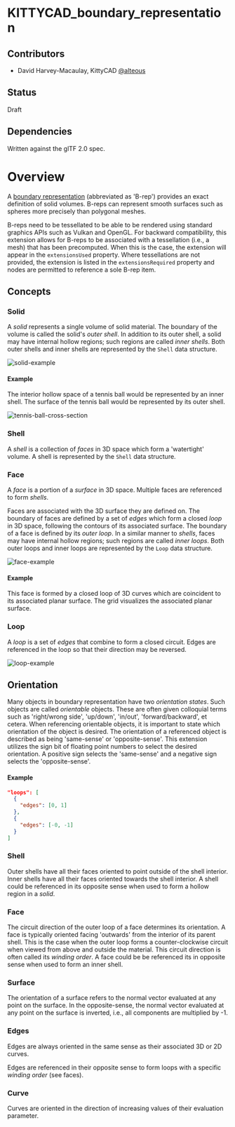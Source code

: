# KITTYCAD\_boundary\_representation

## Contributors

* David Harvey-Macaulay, KittyCAD [@alteous](https://github.com/alteous)

## Status

Draft

## Dependencies

Written against the glTF 2.0 spec.

# Overview

A [boundary representation](https://en.wikipedia.org/wiki/Boundary_representation) (abbreviated as 'B-rep') provides an exact definition of solid volumes. B-reps can represent smooth surfaces such as spheres more precisely than polygonal meshes.

B-reps need to be tessellated to be able to be rendered using standard graphics APIs such as Vulkan and OpenGL. For backward compatibility, this extension allows for B-reps to be associated with a tessellation (i.e., a mesh) that has been precomputed. When this is the case, the extension will appear in the `extensionsUsed` property. Where tessellations are not provided, the extension is listed in the `extensionsRequired` property and nodes are permitted to reference a sole B-rep item.

## Concepts

### Solid

A _solid_ represents a single volume of solid material. The boundary of the volume is called the solid's _outer shell_. In addition to its outer shell, a solid may have internal hollow regions; such regions are called _inner shells_. Both outer shells and inner shells are represented by the `Shell` data structure.

![solid-example](figures/solid.png)

#### Example

The interior hollow space of a tennis ball would be represented by an inner shell. The surface of the tennis ball would be represented by its outer shell.

![tennis-ball-cross-section](https://content.instructables.com/FRV/UI1L/J2AW02WE/FRVUI1LJ2AW02WE.jpg?auto=webp&frame=1&width=1024&height=1024&fit=bounds&md=da5cf8a96b88acbea9eb082a7b378ae7)

### Shell

A _shell_ is a collection of _faces_ in 3D space which form a 'watertight' volume. A shell is represented by the `Shell` data structure.

### Face

A _face_ is a portion of a _surface_ in 3D space. Multiple faces are referenced to form _shells_.

Faces are associated with the 3D surface they are defined on. The boundary of faces are defined by a set of _edges_ which form a closed _loop_ in 3D space, following the contours of its associated surface. The boundary of a face is defined by its _outer loop_. In a similar manner to _shells_, faces may have internal hollow regions; such regions are called _inner loops_. Both outer loops and inner loops are represented by the `Loop` data structure.

![face-example](figures/face.png)

#### Example

This face is formed by a closed loop of 3D curves which are coincident to its associated planar surface. The grid visualizes the associated planar surface.

### Loop

A _loop_ is a set of _edges_ that combine to form a closed circuit. Edges are referenced in the loop so that their direction may be reversed.

![loop-example](figures/loop.png)

## Orientation

Many objects in boundary representation have two _orientation states_. Such objects are called _orientable_ objects. These are often given colloquial terms such as 'right/wrong side', 'up/down', 'in/out', 'forward/backward', et cetera. When referencing orientable objects, it is important to state which orientation of the object is desired. The orientation of a referenced object is described as being 'same-sense' or 'opposite-sense'. This extension utilizes the sign bit of floating point numbers to select the desired orientation. A positive sign selects the 'same-sense' and a negative sign selects the 'opposite-sense'.

#### Example

```json
"loops": [
  {
    "edges": [0, 1]
  },
  {
    "edges": [-0, -1]
  }
]
```

### Shell

Outer shells have all their faces oriented to point outside of the shell interior. Inner shells have all their faces oriented towards the shell interior. A shell could be referenced in its opposite sense when used to form a hollow region in a _solid_.

### Face

The circuit direction of the outer loop of a face determines its orientation. A face is typically oriented facing 'outwards' from the interior of its parent shell. This is the case when the outer loop forms a counter-clockwise circuit when viewed from above and outside the material. This circuit direction is often called its _winding order_. A face could be be referenced its in opposite sense when used to form an inner shell.

### Surface

The orientation of a surface refers to the normal vector evaluated at any point on the surface. In the opposite-sense, the normal vector evaluated at any point on the surface is inverted, i.e., all components are multiplied by -1.

### Edges

Edges are always oriented in the same sense as their associated 3D or 2D curves.

Edges are referenced in their opposite sense to form loops with a specific _winding order_ (see faces).

### Curve

Curves are oriented in the direction of increasing values of their evaluation parameter.
